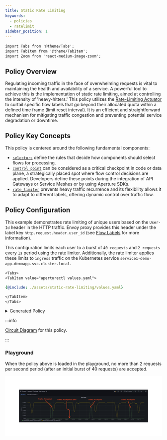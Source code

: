 ```yaml
---
title: Static Rate Limiting
keywords:
  - policies
  - ratelimit
sidebar_position: 1
---
```


```mdx-code-block
import Tabs from '@theme/Tabs';
import TabItem from '@theme/TabItem';
import Zoom from 'react-medium-image-zoom';
```

## Policy Overview

Regulating incoming traffic in the face of overwhelming requests is vital to
maintaining the health and availability of a service. A powerful tool to achieve
this is the implementation of static rate limiting, aimed at controlling the
intensity of 'heavy-hitters.' This policy utilizes the
[Rate-Limiting Actuator](/concepts/flow-control/components/rate-limiter.md) to
curtail specific flow labels that go beyond their allocated quota within a
defined time frame (limit reset interval). It is an efficient and
straightforward mechanism for mitigating traffic congestion and preventing
potential service degradation or downtime.

## Policy Key Concepts

This policy is centered around the following fundamental components:

- [`selectors`](../../concepts/flow-control/selector.md) define the rules that
  decide how components should select flows for processing.
- [`control point`](../../concepts/flow-control/selector.md) can be considered
  as a critical checkpoint in code or data plane, a strategically placed spot
  where flow control decisions are applied. Developers define these points
  during the integration of API Gateways or Service Meshes or by using Aperture
  SDKs.
- [`rate_limiter`](../../concepts/flow-control/components/rate-limiter.md)
  prevents heavy traffic recurrence and its flexibility allows it to adapt to
  different labels, offering dynamic control over traffic flow.

## Policy Configuration

This example demonstrates rate limiting of unique users based on the `User-Id`
header in the HTTP traffic. Envoy proxy provides this header under the label key
`http.request.header.user_id` (see
[Flow Labels](/concepts/flow-control/flow-label.md) for more information).

This configuration limits each user to a burst of `40 requests` and `2 requests`
every `1s` period using the rate limiter. Additionally, the rate limiter applies
these limits to `ingress` traffic on the Kubernetes service
`service1-demo-app.demoapp.svc.cluster.local`.

```mdx-code-block
<Tabs>
<TabItem value="aperturectl values.yaml">
```

```yaml
{@include: ./assets/static-rate-limiting/values.yaml}
```

```mdx-code-block
</TabItem>
</Tabs>

```

<details><summary>Generated Policy</summary>
<p>

```yaml
{@include: ./assets/static-rate-limiting/static-rate-limiting.yaml}
```

</p>
</details>

:::info

[Circuit Diagram](./assets/static-rate-limiting/static-rate-limiting.mmd.svg)
for this policy.

:::

### Playground

When the policy above is loaded in the playground, no more than 2 requests per
second period (after an initial burst of 40 requests) are accepted.

<Zoom>

![Static Rate Limiting](./assets/static-rate-limiting/static-rate-limiting-02.png)

</Zoom>
